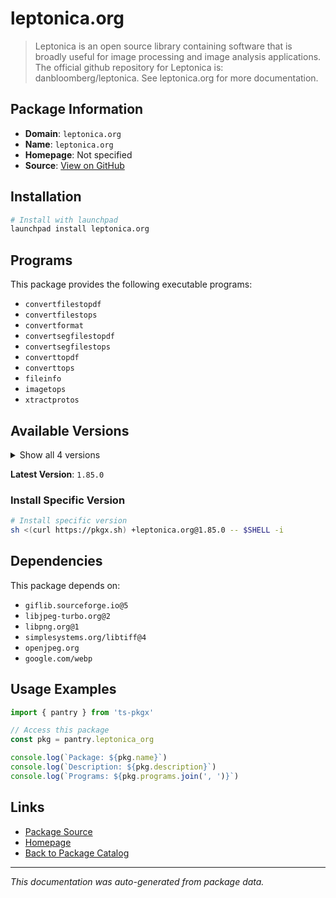 # leptonica.org

> Leptonica is an open source library containing software that is broadly useful for image processing and image analysis applications. The official github repository for Leptonica is: danbloomberg/leptonica.  See leptonica.org for more documentation.

## Package Information

- **Domain**: `leptonica.org`
- **Name**: `leptonica.org`
- **Homepage**: Not specified
- **Source**: [View on GitHub](https://github.com/pkgxdev/pantry/tree/main/projects/leptonica.org/package.yml)

## Installation

```bash
# Install with launchpad
launchpad install leptonica.org
```

## Programs

This package provides the following executable programs:

- `convertfilestopdf`
- `convertfilestops`
- `convertformat`
- `convertsegfilestopdf`
- `convertsegfilestops`
- `converttopdf`
- `converttops`
- `fileinfo`
- `imagetops`
- `xtractprotos`

## Available Versions

<details>
<summary>Show all 4 versions</summary>

- `1.85.0`, `1.84.1`, `1.84.0`, `1.83.1`

</details>

**Latest Version**: `1.85.0`

### Install Specific Version

```bash
# Install specific version
sh <(curl https://pkgx.sh) +leptonica.org@1.85.0 -- $SHELL -i
```

## Dependencies

This package depends on:

- `giflib.sourceforge.io@5`
- `libjpeg-turbo.org@2`
- `libpng.org@1`
- `simplesystems.org/libtiff@4`
- `openjpeg.org`
- `google.com/webp`

## Usage Examples

```typescript
import { pantry } from 'ts-pkgx'

// Access this package
const pkg = pantry.leptonica_org

console.log(`Package: ${pkg.name}`)
console.log(`Description: ${pkg.description}`)
console.log(`Programs: ${pkg.programs.join(', ')}`)
```

## Links

- [Package Source](https://github.com/pkgxdev/pantry/tree/main/projects/leptonica.org/package.yml)
- [Homepage](#)
- [Back to Package Catalog](../package-catalog.md)

---

*This documentation was auto-generated from package data.*
